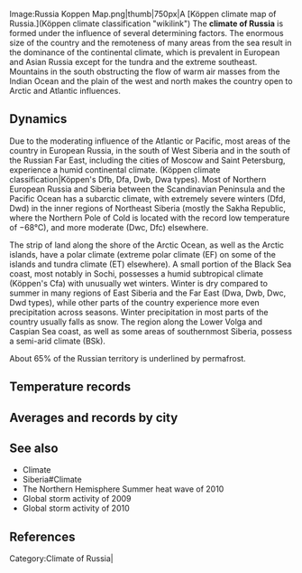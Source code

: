 Image:Russia Koppen Map.png|thumb|750px|A [Köppen climate map of
Russia.](Köppen climate classification "wikilink") The **climate of
Russia** is formed under the influence of several determining factors.
The enormous size of the country and the remoteness of many areas from
the sea result in the dominance of the continental climate, which is
prevalent in European and Asian Russia except for the tundra and the
extreme southeast. Mountains in the south obstructing the flow of warm
air masses from the Indian Ocean and the plain of the west and north
makes the country open to Arctic and Atlantic influences.

Dynamics
--------

Due to the moderating influence of the Atlantic or Pacific, most areas
of the country in European Russia, in the south of West Siberia and in
the south of the Russian Far East, including the cities of Moscow and
Saint Petersburg, experience a humid continental climate. (Köppen
climate classification|Köppen's Dfb, Dfa, Dwb, Dwa types). Most of
Northern European Russia and Siberia between the Scandinavian Peninsula
and the Pacific Ocean has a subarctic climate, with extremely severe
winters (Dfd, Dwd) in the inner regions of Northeast Siberia (mostly the
Sakha Republic, where the Northern Pole of Cold is located with the
record low temperature of −68°C), and more moderate (Dwc, Dfc)
elsewhere.

The strip of land along the shore of the Arctic Ocean, as well as the
Arctic islands, have a polar climate (extreme polar climate (EF) on some
of the islands and tundra climate (ET) elsewhere). A small portion of
the Black Sea coast, most notably in Sochi, possesses a humid
subtropical climate (Köppen's Cfa) with unusually wet winters. Winter is
dry compared to summer in many regions of East Siberia and the Far East
(Dwa, Dwb, Dwc, Dwd types), while other parts of the country experience
more even precipitation across seasons. Winter precipitation in most
parts of the country usually falls as snow. The region along the Lower
Volga and Caspian Sea coast, as well as some areas of southernmost
Siberia, possess a semi-arid climate (BSk).

About 65% of the Russian territory is underlined by permafrost.

Temperature records
-------------------

Averages and records by city
----------------------------

See also
--------

-   Climate
-   Siberia\#Climate
-   The Northern Hemisphere Summer heat wave of 2010
-   Global storm activity of 2009
-   Global storm activity of 2010

References
----------

Category:Climate of Russia|
